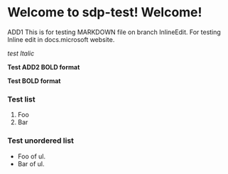 # Welcome to sdp-test! Welcome!

ADD1 This is for testing MARKDOWN file on branch InlineEdit. For testing
Inline edit in docs.microsoft website. 


*test Italic*

**Test ADD2 BOLD format**

**Test BOLD format**

### Test list
1.  Foo
2.  Bar

### Test unordered list
-   Foo of ul.
-   Bar of ul.



